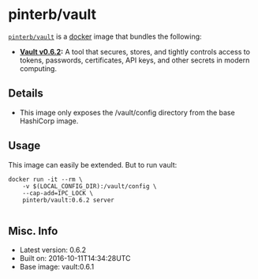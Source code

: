 # pinterb/vault  

[`pinterb/vault`][1] is a [docker][2] image that bundles the following:  
* **[Vault v0.6.2][3]:** A tool that secures, stores, and tightly controls access to tokens, passwords, certificates, API keys, and other secrets in modern computing.

## Details
* This image only exposes the /vault/config directory from the base HashiCorp image.

## Usage 
This image can easily be extended.  But to run vault:

````
docker run -it --rm \
	-v $(LOCAL_CONFIG_DIR):/vault/config \
	--cap-add=IPC_LOCK \
	pinterb/vault:0.6.2 server
		
````

## Misc. Info 
* Latest version: 0.6.2  
* Built on: 2016-10-11T14:34:28UTC   
* Base image: vault:0.6.1   


[1]: https://hub.docker.com/r/pinterb/vault/   
[2]: https://docker.com 
[3]: https://www.vaultproject.io/  